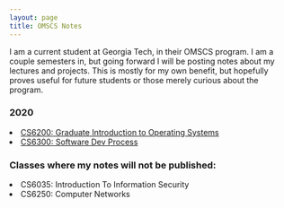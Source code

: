 ```yaml
---
layout: page
title: OMSCS Notes
---
```


I am a current student at Georgia Tech, in their OMSCS program.  I am a couple semesters in, but going forward I will be posting
notes about my lectures and projects.  This is mostly for my own benefit, but hopefully proves useful for future students or those merely curious about
the program.

<section>
<h3>2020</h3>
<li>
<a href="{{ "/omscs_classes/GIOS" | prepend: site.baseurl | append: ".html" | replace: '//', '/' }}">
    CS6200: Graduate Introduction to Operating Systems
</a>
</li>

<li>
<a href="{{ "/omscs_classes/SDP" | prepend: site.baseurl | append: ".html" | replace: '//', '/' }}">
    CS6300: Software Dev Process
</a>
</li>
</section>

<section>
<h3>Classes where my notes will not be published:</h3>
<li>CS6035: Introduction To Information Security</li>
<li>CS6250: Computer Networks</li>
</section>